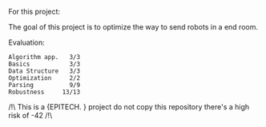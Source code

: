 For this project:

The goal of this project is to optimize the way to send robots in a end room.

Evaluation:

    Algorithm app.   3/3
    Basics           3/3
    Data Structure   3/3
    Optimization     2/2
    Parsing          9/9
    Robustness     13/13

/!\ This is a {EPITECH. } project do not copy this repository there's a high risk of -42 /!\
